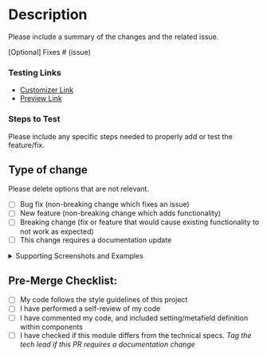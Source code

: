 # Description

Please include a summary of the changes and the related issue.

[Optional] Fixes # (issue)

### Testing Links
- [Customizer Link](https://shopify.com/)
- [Preview Link](https://shopify.com/)

### Steps to Test
Please include any specific steps needed to properly add or test the feature/fix.

## Type of change

Please delete options that are not relevant.

- [ ] Bug fix (non-breaking change which fixes an issue)
- [ ] New feature (non-breaking change which adds functionality)
- [ ] Breaking change (fix or feature that would cause existing functionality to not work as expected)
- [ ] This change requires a documentation update

<details>
<summary>Supporting Screenshots and Examples</summary>

### Live Module
![Screenshot showcasing module on a page](https://place-hold.it/500x300)

### Module Schema
![Screenshot showcasing module on a page](https://place-hold.it/500x300)

</details>

## Pre-Merge Checklist:

- [ ] My code follows the style guidelines of this project
- [ ] I have performed a self-review of my code
- [ ] I have commented my code, and included setting/metafield definition within components
- [ ] I have checked if this module differs from the technical specs. _Tag the tech lead if this PR requires a documentation change_

